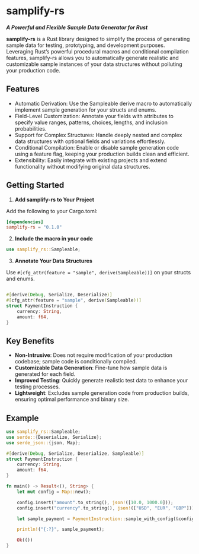 # samplify-rs
***A Powerful and Flexible Sample Data Generator for Rust***

**samplify-rs** is a Rust library designed to simplify the process of generating sample data for testing, prototyping, and development purposes. Leveraging Rust’s powerful procedural macros and conditional compilation features, samplify-rs allows you to automatically generate realistic and customizable sample instances of your data structures without polluting your production code.

## Features

- Automatic Derivation: Use the Sampleable derive macro to automatically implement sample generation for your structs and enums.
- Field-Level Customization: Annotate your fields with attributes to specify value ranges, patterns, choices, lengths, and inclusion probabilities.
- Support for Complex Structures: Handle deeply nested and complex data structures with optional fields and variations effortlessly.
- Conditional Compilation: Enable or disable sample generation code using a feature flag, keeping your production builds clean and efficient.
- Extensibility: Easily integrate with existing projects and extend functionality without modifying original data structures.

## Getting Started

1. **Add samplify-rs to Your Project**

Add the following to your Cargo.toml:
```toml
[dependencies]
samplify-rs = "0.1.0"
```
2. **Include the macro in your code**
```rust
use samplify_rs::Sampleable;
```

3. **Annotate Your Data Structures**

Use `#[cfg_attr(feature = "sample", derive(Sampleable))]` on your structs and enums.

```rust

#[derive(Debug, Serialize, Deserialize)]
#[cfg_attr(feature = "sample", derive(Sampleable))]
struct PaymentInstruction {
    currency: String,
    amount: f64,
}

```

## Key Benefits

- **Non-Intrusive**: Does not require modification of your production codebase; sample code is conditionally compiled.
- **Customizable Data Generation**: Fine-tune how sample data is generated for each field.
- **Improved Testing**: Quickly generate realistic test data to enhance your testing processes.
- **Lightweight**: Excludes sample generation code from production builds, ensuring optimal performance and binary size.

## Example

```rust
use samplify_rs::Sampleable;
use serde::{Deserialize, Serialize};
use serde_json::{json, Map};

#[derive(Debug, Serialize, Deserialize, Sampleable)]
struct PaymentInstruction {
    currency: String,
    amount: f64,
}

fn main() -> Result<(), String> {
    let mut config = Map::new();

    config.insert("amount".to_string(), json!([10.0, 1000.0]));
    config.insert("currency".to_string(), json!(["USD", "EUR", "GBP"]));

    let sample_payment = PaymentInstruction::sample_with_config(&config)?;

    println!("{:?}", sample_payment);

    Ok(())
}
```